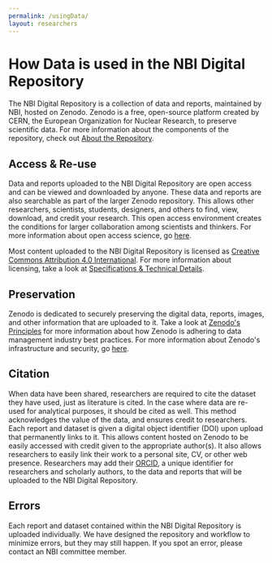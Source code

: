 ```yaml
---
permalink: /usingData/
layout: researchers
---
```


# How Data is used in the NBI Digital Repository

The NBI Digital Repository is a collection of data and reports, maintained by NBI, hosted on Zenodo. Zenodo is a free, open-source platform created by CERN, the European Organization for Nuclear Research, to preserve scientific data.  For more information about the components of the repository, check out [About the Repository](https://nantucketbiodiversity.github.io/NBIdigitalrepo/about/). 

## Access & Re-use

Data and reports uploaded to the NBI Digital Repository are open access and can be viewed and downloaded by anyone. These data and reports are also searchable as part of the larger Zenodo repository. This allows other researchers, scientists, students, designers, and others to find, view, download, and credit your research. This open access environment creates the conditions for larger collaboration among scientists and thinkers. For more information about open access science, go [here](https://nantucketbiodiversity.github.io/NBIdigitalrepo/openSciFAQ/).

Most content uploaded to the NBI Digital Repository is licensed as [Creative Commons Attribution 4.0 International](https://creativecommons.org/licenses/by/4.0/legalcode). For more information about licensing, take a look at [Specifications & Technical Details](https://nantucketbiodiversity.github.io/NBIdigitalrepo/specs/).

## Preservation

Zenodo is dedicated to securely preserving the digital data, reports, images, and other information that are uploaded to it. Take a look at [Zenodo's Principles](https://about.zenodo.org/principles/) for more information about how Zenodo is adhering to data management industry best practices. For more information about Zenodo's infrastructure and security, go [here](https://about.zenodo.org/infrastructure/).

## Citation

When data have been shared, researchers are required to cite the dataset they have used, just as literature is cited. In the case where data are re-used for analytical purposes, it should be cited as well. This method acknowledges the value of the data, and ensures credit to researchers. Each report and dataset is given a digital object identifier (DOI) upon upload that permanently links to it. This allows content hosted on Zenodo to be easily accessed with credit given to the appropriate author(s). It also allows researchers to easily link their work to a personal site, CV, or other web presence. Researchers may add their [ORCID](https://orcid.org/about/membership), a unique identifier for researchers and scholarly authors, to the data and reports that will be uploaded to the NBI Digital Repository.

## Errors 
Each report and dataset contained within the NBI Digital Repository is uploaded individually. We have designed the repository and workflow to minimize errors, but they may still happen. If you spot an error, please contact an NBI committee member.


